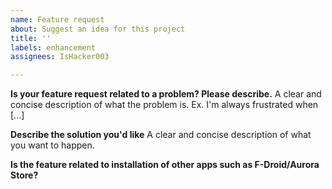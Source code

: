 ```yaml
---
name: Feature request
about: Suggest an idea for this project
title: ''
labels: enhancement
assignees: IsHacker003

---
```


**Is your feature request related to a problem? Please describe.**
A clear and concise description of what the problem is. Ex. I'm always frustrated when [...]

**Describe the solution you'd like**
A clear and concise description of what you want to happen.

**Is the feature related to installation of other apps such as F-Droid/Aurora Store?**
